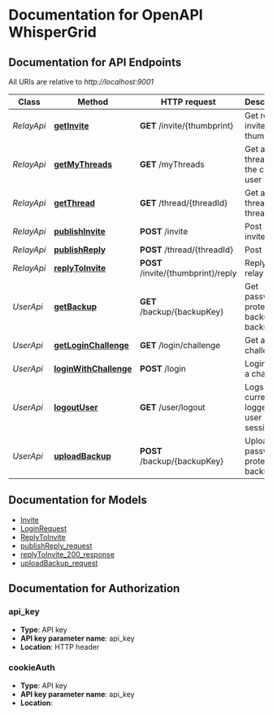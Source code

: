# Documentation for OpenAPI WhisperGrid

<a name="documentation-for-api-endpoints"></a>

## Documentation for API Endpoints

All URIs are relative to _http://localhost:9001_

| Class      | Method                                                       | HTTP request                        | Description                                |
| ---------- | ------------------------------------------------------------ | ----------------------------------- | ------------------------------------------ |
| _RelayApi_ | [**getInvite**](Apis/RelayApi.md#getinvite)                  | **GET** /invite/{thumbprint}        | Get relay invite by thumbprint             |
| _RelayApi_ | [**getMyThreads**](Apis/RelayApi.md#getmythreads)            | **GET** /myThreads                  | Get all threads for the current user       |
| _RelayApi_ | [**getThread**](Apis/RelayApi.md#getthread)                  | **GET** /thread/{threadId}          | Get a thread by threadId                   |
| _RelayApi_ | [**publishInvite**](Apis/RelayApi.md#publishinvite)          | **POST** /invite                    | Post an invite                             |
| _RelayApi_ | [**publishReply**](Apis/RelayApi.md#publishreply)            | **POST** /thread/{threadId}         | Post a reply                               |
| _RelayApi_ | [**replyToInvite**](Apis/RelayApi.md#replytoinvite)          | **POST** /invite/{thumbprint}/reply | Reply to a relay invite                    |
| _UserApi_  | [**getBackup**](Apis/UserApi.md#getbackup)                   | **GET** /backup/{backupKey}         | Get password-protected backup by backupKey |
| _UserApi_  | [**getLoginChallenge**](Apis/UserApi.md#getloginchallenge)   | **GET** /login/challenge            | Get a login challenge                      |
| _UserApi_  | [**loginWithChallenge**](Apis/UserApi.md#loginwithchallenge) | **POST** /login                     | Login with a challenge                     |
| _UserApi_  | [**logoutUser**](Apis/UserApi.md#logoutuser)                 | **GET** /user/logout                | Logs out current logged in user session    |
| _UserApi_  | [**uploadBackup**](Apis/UserApi.md#uploadbackup)             | **POST** /backup/{backupKey}        | Upload a password-protected backup         |

<a name="documentation-for-models"></a>

## Documentation for Models

- [Invite](./Models/Invite.md)
- [LoginRequest](./Models/LoginRequest.md)
- [ReplyToInvite](./Models/ReplyToInvite.md)
- [publishReply_request](./Models/publishReply_request.md)
- [replyToInvite_200_response](./Models/replyToInvite_200_response.md)
- [uploadBackup_request](./Models/uploadBackup_request.md)

<a name="documentation-for-authorization"></a>

## Documentation for Authorization

<a name="api_key"></a>

### api_key

- **Type**: API key
- **API key parameter name**: api_key
- **Location**: HTTP header

<a name="cookieAuth"></a>

### cookieAuth

- **Type**: API key
- **API key parameter name**: api_key
- **Location**:
